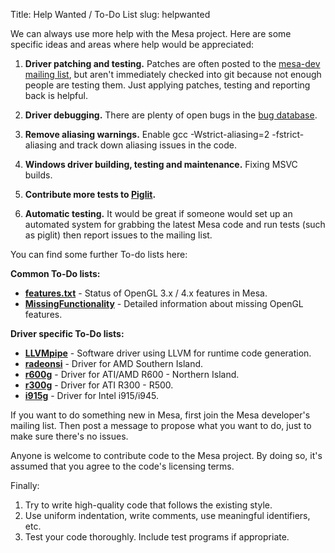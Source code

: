 Title: Help Wanted / To-Do List
slug: helpwanted

We can always use more help with the Mesa project.
Here are some specific ideas and areas where help would be appreciated:

1. **Driver patching and testing.**
Patches are often posted to the [mesa-dev mailing list][1], but aren't
immediately checked into git because not enough people are testing them.
Just applying patches, testing and reporting back is helpful.

2. **Driver debugging.**
There are plenty of open bugs in the [bug database][2].

3. **Remove aliasing warnings.**
Enable gcc -Wstrict-aliasing=2 -fstrict-aliasing and track down aliasing
issues in the code.

4. **Windows driver building, testing and maintenance.**
Fixing MSVC builds.

5. **Contribute more tests to [Piglit][3].**

6. **Automatic testing.**
It would be great if someone would set up an automated system for grabbing
the latest Mesa code and run tests (such as piglit) then report issues to
the mailing list.

You can find some further To-do lists here:

**Common To-Do lists:**

* [**features.txt**][4] - Status of OpenGL 3.x / 4.x features in Mesa.</li>
* [**MissingFunctionality**][5] - Detailed information about missing OpenGL features.</li>


**Driver specific To-Do lists:**

* [**LLVMpipe**][6] - Software driver using LLVM for runtime code generation.</li>
* [**radeonsi**][7] - Driver for AMD Southern Island.</li>
* [**r600g**][8] - Driver for ATI/AMD R600 - Northern Island.</li>
* [**r300g**][9] - Driver for ATI R300 - R500.</li>
* [**i915g**][10] - Driver for Intel i915/i945.</li>

If you want to do something new in Mesa, first join the Mesa developer's
mailing list.
Then post a message to propose what you want to do, just to make sure
there's no issues.

Anyone is welcome to contribute code to the Mesa project.
By doing so, it's assumed that you agree to the code's licensing terms.

Finally:

1. Try to write high-quality code that follows the existing style.
2. Use uniform indentation, write comments, use meaningful identifiers, etc.
3. Test your code thoroughly.  Include test programs if appropriate.

[1]: https://lists.freedesktop.org/mailman/listinfo/mesa-dev
[2]: https://bugs.freedesktop.org/describecomponents.cgi?product=Mesa
[3]: https://piglit.freedesktop.org/
[4]: https://cgit.freedesktop.org/mesa/mesa/tree/docs/features.txt
[5]: https://dri.freedesktop.org/wiki/MissingFunctionality
[6]: https://cgit.freedesktop.org/mesa/mesa/tree/src/gallium/docs/llvm-todo.txt
[7]: https://dri.freedesktop.org/wiki/RadeonsiToDo
[8]: https://dri.freedesktop.org/wiki/R600ToDo
[9]: https://dri.freedesktop.org/wiki/R300ToDo
[10]: https://cgit.freedesktop.org/mesa/mesa/tree/src/gallium/drivers/i915/TODO